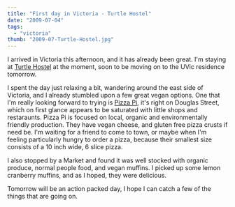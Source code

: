 ```yaml
---
title: "First day in Victoria - Turtle Hostel"
date: "2009-07-04"
tags:
  - "victoria"
thumb: "2009-07-Turtle-Hostel.jpg"
---
```


I arrived in Victoria this afternoon, and it has already been great. I'm staying at [Turtle Hostel](http://www.turtlehostel.ca/) at the moment, soon to be moving on to the UVic residence tomorrow.

I spent the day just relaxing a bit, wandering around the east side of Victoria, and I already stumbled upon a few great vegan options. One that I'm really looking forward to trying is [Pizza Pi](http://www.pizzapi.ca/), it's right on Douglas Street, which on first glance appears to be saturated with little shops and restaraunts. Pizza Pi is focused on local, organic and environmentally friendly production. They have vegan cheese, and gluten free pizza crusts if need be. I'm waiting for a friend to come to town, or maybe when I'm feeling particularly hungry to order a pizza, because their smallest size consists of a 10 inch wide, 6 slice pizza.

I also stopped by a Market and found it was well stocked with organic produce, normal people food, and vegan muffins. I picked up some lemon cranberry muffins, and as I hoped, they were delicious.

Tomorrow will be an action packed day, I hope I can catch a few of the things that are going on.
